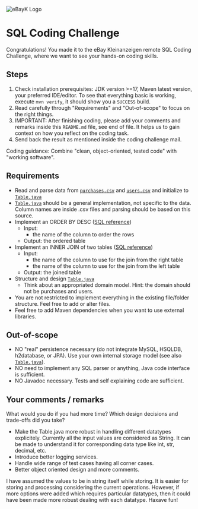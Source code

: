 ![eBayK Logo](https://www.ebay-kleinanzeigen.de/static/img/common/logo/logo-ebayk-402x80.png)
# SQL Coding Challenge

Congratulations! You made it to the eBay Kleinanzeigen remote SQL Coding Challenge, where we want to see your hands-on coding skills.


## Steps

1. Check installation prerequisites: JDK version >=17, Maven latest version, your preferred IDE/editor. To see that everything basic is working, execute `mvn verify`, it should show you a `SUCCESS` build.
2. Read carefully through "Requirements" and "Out-of-scope" to focus on the right things.
3. IMPORTANT: After finishing coding, please add your comments and remarks inside this `README.md` file, see end of file. It helps us to gain context on how you reflect on the coding task.
4. Send back the result as mentioned inside the coding challenge mail.

Coding guidance: Combine "clean, object-oriented, tested code" with "working software".


##  Requirements

* Read and parse data from [`purchases.csv`](/src/main/resources/purchases.csv) and [`users.csv`](/src/main/resources/users.csv) and initialize to [`Table.java`](/src/main/java/exercise/Table.java)
* [`Table.java`](/src/main/java/exercise/Table.java) should be a general implementation, not specific to the data. Column names are inside .csv files and parsing should be based on this source.
* Implement an ORDER BY DESC ([SQL reference](http://www.w3schools.com/sql/sql_orderby.asp))
  * Input: 
    * the name of the column to order the rows
  * Output: the ordered table
* Implement an INNER JOIN of two tables ([SQL reference](https://www.w3schools.com/sql/sql_join.asp))
  * Input:
    * the name of the column to use for the join from the right table
    * the name of the column to use for the join from the left table
  * Output: the joined table
* Structure and design [`Table.java`](/src/main/java/exercise/Table.java)
  * Think about an appropriated domain model. Hint: the domain should not be purchases and users.
* You are not restricted to implement everything in the existing file/folder structure. Feel free to add or alter files.
* Feel free to add Maven dependencies when you want to use external libraries. 

## Out-of-scope

* NO "real" persistence necessary (do not integrate MySQL, HSQLDB, h2database, or JPA). Use your own internal storage model (see also [`Table.java`](/src/main/java/exercise/Table.java)).
* NO need to implement any SQL parser or anything, Java code interface is sufficient.
* NO Javadoc necessary. Tests and self explaining code are sufficient.


## Your comments / remarks

What would you do if you had more time? Which design decisions and trade-offs did you take?

* Make the Table.java more robust in handling different datatypes explicitely. Currently all the input values are considered as String. It can be made to understand it for corresponding data type like int, str, decimal, etc.
* Introduce better logging services.
* Handle wide range of test cases having all corner cases.
* Better object oriented design and more comments.

I have assumed the values to be in string itself while storing. It is easier for storing and processing considering the current operations. However, if more options were added which requires particular datatypes, then it could have been made more robust dealing with each datatype.
Haxave fun!

